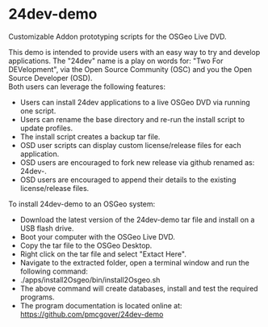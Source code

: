 # 24dev-demo
Customizable Addon prototyping scripts for the OSGeo Live DVD.

This demo is intended to provide users with an easy way to try and develop 
applications.  The "24dev" name is a play on words for: "Two For DEVelopment",
via the Open Source Community (OSC) and you the Open Source Developer (OSD).  
Both users can leverage the following features:
* Users can install 24dev applications to a live OSGeo DVD via running one script.
* Users can rename the base directory and re-run the install script to update profiles.   
* The install script creates a backup tar file.
* OSD user scripts can display custom license/release files for each application.  
* OSD users are encouraged to fork new release via github renamed as: 24dev-<myApp>. 
* OSD users are encouraged to append their details to the existing license/release files. 

To install 24dev-demo to an OSGeo system:
* Download the latest version of the 24dev-demo tar file and install on a USB flash drive.
* Boot your computer with the OSGeo Live DVD.
* Copy the tar file to the OSGeo Desktop.
* Right click on the tar file and select "Extact Here".
* Navigate to the extracted folder, open a terminal window and run the following command:
*   ./apps/install2Osgeo/bin/install2Osgeo.sh
* The above command will create databases, install and test the required programs.
* The program documentation is located online at:  https://github.com/pmcgover/24dev-demo  

